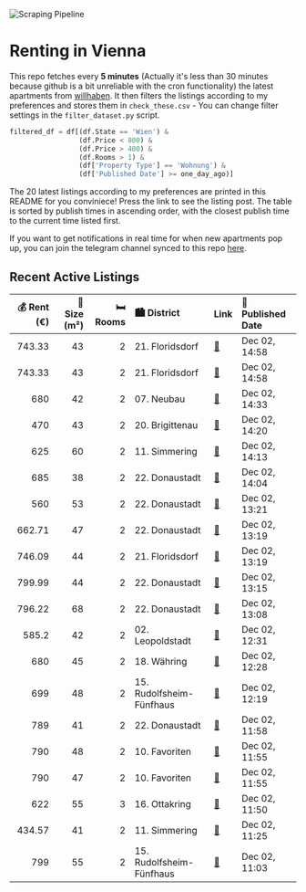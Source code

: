 ![Scraping Pipeline](https://github.com/AthomsG/renting-in-vienna/actions/workflows/run_pipeline.yml/badge.svg)


# Renting in Vienna

This repo fetches every **5 minutes** (Actually it's less than 30 minutes because github is a bit unreliable with the cron functionality) the latest apartments from [willhaben](https://www.willhaben.at/).
It then filters the listings according to my preferences and stores them in `check_these.csv` - You can change filter settings in the `filter_dataset.py` script.

```python
filtered_df = df[(df.State == 'Wien') & 
                 (df.Price < 800) &
                 (df.Price > 400) &
                 (df.Rooms > 1) &
                 (df['Property Type'] == 'Wohnung') &
                 (df['Published Date'] >= one_day_ago)]
```

The 20 latest listings according to my preferences are printed in this README for you conviniece! Press the link to see the listing post.
The table is sorted by publish times in ascending order, with the closest publish time to the current time listed first.

If you want to get notifications in real time for when new apartments pop up, you can join the telegram channel synced to this repo [here](https://t.me/+1HPAYOf5BSsyNTlk).

## Recent Active Listings

|   💰 Rent (€) |   📏 Size (m²) |   🛏️ Rooms | 🏙️ District              | Link                                                                                                                                                                                                                                                              | 📅 Published Date   |
|-------------:|--------------:|-----------:|:-------------------------|:------------------------------------------------------------------------------------------------------------------------------------------------------------------------------------------------------------------------------------------------------------------|:-------------------|
|       743.33 |            43 |          2 | 21. Floridsdorf          | [🔗](https://www.willhaben.at/iad/immobilien/d/mietwohnungen/wien/wien-1210-floridsdorf/leo-131---hochwertiger-neubau-zu-fairen-preisen---gut-angebunden-%28u1-leopoldau-%2B-u6-floridsdorf%29---mit-vollm%C3%B6blierter-k%C3%BCche-&-freifl%C3%A4che-1510992864/) | Dec 02, 14:58      |
|       743.33 |            43 |          2 | 21. Floridsdorf          | [🔗](https://www.willhaben.at/iad/immobilien/d/mietwohnungen/wien/wien-1210-floridsdorf/leo-131---hochwertiger-neubau-zu-fairen-preisen---gut-angebunden-%28u1-leopoldau-%2B-u6-floridsdorf%29---mit-vollm%C3%B6blierter-k%C3%BCche-&-freifl%C3%A4che-1127569884/) | Dec 02, 14:58      |
|       680    |            42 |          2 | 07. Neubau               | [🔗](https://www.willhaben.at/iad/immobilien/d/mietwohnungen/wien/wien-1070-neubau/2-zimmer-stadtwohnung-im-7.-bezirk%21-unbefristet-f%C3%BCr-langzeitplaner%21-1297273125/)                                                                                       | Dec 02, 14:33      |
|       470    |            43 |          2 | 20. Brigittenau          | [🔗](https://www.willhaben.at/iad/immobilien/d/mietwohnungen/wien/wien-1200-brigittenau/2-zimmer-wiener-wohnen-gemeindewohnung-%7C-43-m%C2%B2-1228659901/)                                                                                                         | Dec 02, 14:20      |
|       625    |            60 |          2 | 11. Simmering            | [🔗](https://www.willhaben.at/iad/immobilien/d/mietwohnungen/wien/wien-1110-simmering/2-zimmer-gemeindewohnung-1704367494/)                                                                                                                                        | Dec 02, 14:13      |
|       685    |            38 |          2 | 22. Donaustadt           | [🔗](https://www.willhaben.at/iad/immobilien/d/mietwohnungen/wien/wien-1220-donaustadt/1220-wien---genochplatz---8ter-liftstock---neuwertige-helle-singlewohnung-in-modernen-wohnhaus-1072719993/)                                                                 | Dec 02, 14:04      |
|       560    |            53 |          2 | 22. Donaustadt           | [🔗](https://www.willhaben.at/iad/immobilien/d/mietwohnungen/wien/wien-1220-donaustadt/2-zimmer-gemeindewohnung-1602313884/)                                                                                                                                       | Dec 02, 13:21      |
|       662.71 |            47 |          2 | 22. Donaustadt           | [🔗](https://www.willhaben.at/iad/immobilien/d/mietwohnungen/wien/wien-1220-donaustadt/2-zimmer-dachgeschosswohnung-ohne-freifl%C3%A4che%21-2077576440/)                                                                                                           | Dec 02, 13:19      |
|       746.09 |            44 |          2 | 21. Floridsdorf          | [🔗](https://www.willhaben.at/iad/immobilien/d/mietwohnungen/wien/wien-1210-floridsdorf/moderne-2-zimmerwohnung---nahe-der-alten-donau-1430023592/)                                                                                                                | Dec 02, 13:19      |
|       799.99 |            44 |          2 | 22. Donaustadt           | [🔗](https://www.willhaben.at/iad/immobilien/d/mietwohnungen/wien/wien-1220-donaustadt/2-zimmer-neubauwohnung-inkl.-komplettk%C3%BCche-balkon-und-kellerabteil-in-ruhiger-lage-/-i3-19-1816066750/)                                                                | Dec 02, 13:15      |
|       796.22 |            68 |          2 | 22. Donaustadt           | [🔗](https://www.willhaben.at/iad/immobilien/d/mietwohnungen/wien/wien-1220-donaustadt/2---zimmer-wohnung-mit-gro%C3%9Fer-terrasse-im-22.-bezirk-1854987165/)                                                                                                      | Dec 02, 13:08      |
|       585.2  |            42 |          2 | 02. Leopoldstadt         | [🔗](https://www.willhaben.at/iad/immobilien/d/mietwohnungen/wien/wien-1020-leopoldstadt/kernsanierte-top-wohnung---alles-neu---n%C3%A4he-prater-1359064182/)                                                                                                      | Dec 02, 12:31      |
|       680    |            45 |          2 | 18. Währing              | [🔗](https://www.willhaben.at/iad/immobilien/d/mietwohnungen/wien/wien-1180-w%C3%A4hring/charmante-2-zimmer-wohnung-in-1180-wien-1491256598/)                                                                                                                      | Dec 02, 12:28      |
|       699    |            48 |          2 | 15. Rudolfsheim-Fünfhaus | [🔗](https://www.willhaben.at/iad/immobilien/d/mietwohnungen/wien/wien-1150-rudolfsheim-f%C3%BCnfhaus/in-raten-m%C3%B6glich-untermiete-komplett-m%C3%B6beliert-1322674099/)                                                                                        | Dec 02, 12:19      |
|       789    |            41 |          2 | 22. Donaustadt           | [🔗](https://www.willhaben.at/iad/immobilien/d/mietwohnungen/wien/wien-1220-donaustadt/moderne-neubauwohnungen-nahe-u1-kagraner-platz---aufstrebendes-wohnviertel-991040077/)                                                                                      | Dec 02, 11:58      |
|       790    |            48 |          2 | 10. Favoriten            | [🔗](https://www.willhaben.at/iad/immobilien/d/mietwohnungen/wien/wien-1100-favoriten/viola-park---ihre-wohlf%C3%BChloase-am-laaer-berg-%7C-freiraum-genie%C3%9Fen:-2-zimmer-mit-terrasse-2043360015/)                                                             | Dec 02, 11:55      |
|       790    |            47 |          2 | 10. Favoriten            | [🔗](https://www.willhaben.at/iad/immobilien/d/mietwohnungen/wien/wien-1100-favoriten/stilvolles-2-zimmer-apartment-mit-sonniger-terrasse---viola-park---ihre-wohlf%C3%BChloase-am-laaer-berg-1518345975/)                                                         | Dec 02, 11:55      |
|       622    |            55 |          3 | 16. Ottakring            | [🔗](https://www.willhaben.at/iad/immobilien/d/mietwohnungen/wien/wien-1160-ottakring/gemeinde-wohnung-1510501228/)                                                                                                                                                | Dec 02, 11:50      |
|       434.57 |            41 |          2 | 11. Simmering            | [🔗](https://www.willhaben.at/iad/immobilien/d/mietwohnungen/wien/wien-1110-simmering/altbauwohnung-in-1110-wien---top24-967063853/)                                                                                                                               | Dec 02, 11:25      |
|       799    |            55 |          2 | 15. Rudolfsheim-Fünfhaus | [🔗](https://www.willhaben.at/iad/immobilien/d/mietwohnungen/wien/wien-1150-rudolfsheim-f%C3%BCnfhaus/ca.-55-m2-%282-zimmer%29-erstbezug-nach-sanierung-atelier-im-souterrain-f%C3%BCr-firma-oder-privat---all-inclusive-miete-warm-1435909554/)                   | Dec 02, 11:03      |
